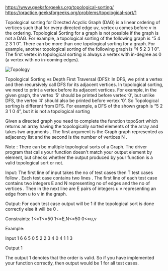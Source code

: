 https://www.geeksforgeeks.org/topological-sorting/
https://practice.geeksforgeeks.org/problems/topological-sort/1

Topological sorting for Directed Acyclic Graph (DAG) is a linear ordering of vertices such that for every directed edge uv, vertex u comes before v in the ordering. Topological Sorting for a graph is not possible if the graph is not a DAG.
For example, a topological sorting of the following graph is “5 4 2 3 1 0”. There can be more than one topological sorting for a graph. For example, another topological sorting of the following graph is “4 5 2 3 1 0”. The first vertex in topological sorting is always a vertex with in-degree as 0 (a vertex with no in-coming edges).

![Topology](../../../../../../../images/topologicalSort.png)

Topological Sorting vs Depth First Traversal (DFS):
In DFS, we print a vertex and then recursively call DFS for its adjacent vertices. 
In topological sorting, we need to print a vertex before its adjacent vertices. 
For example, in the given graph, the vertex ‘5’ should be printed before vertex ‘0’, but unlike DFS, the vertex ‘4’ should also be printed before vertex ‘0’. 
So Topological sorting is different from DFS. For example, a DFS of the shown graph is “5 2 3 1 0 4”, but it is not a topological sorting


Given a directed graph you need to complete the function topoSort which returns an array having the topologically sorted elements of the array and takes two arguments . The first argument is the Graph graph represented as adjacency list and the second is the number of vertices N .

Note : There can be multiple topological sorts of a Graph.  The driver program that calls your function doesn't match your output element by element, but checks whether the output produced by your function is a valid topological sort or not.

Input:
The first line of input takes the no of test cases then T test cases follow . Each test case contains two lines . The first  line of each test case  contains two integers E and N representing no of edges and the no of vertices . Then in the next line are E  pairs of integers u v representing an edge from u to v in the graph.

Output:
For each test case output will be 1 if the topological sort is done correctly else it will be 0 .

Constraints:
1<=T<=50
1<=E,N<=50
0<=u,v

Example:

Input
1
6 6 
5 0 5 2 2 3 4 0 4 1 1 3

Output
1

The output 1 denotes that the order is valid.  So if you have implemented your function correctly, then output would be 1 for all test cases.